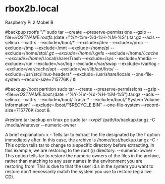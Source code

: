 # rbox2b.local
Raspberry Pi 2 Mobel B

#backpup rootfs "/" 
sudo tar --create --preserve-permissions --gzip --file=${HOSTNAME}.rootfs.$(date +"%Y-%m-%d-%H-%M-%S").tar.gz --acls --selinux --xattrs --exclude=/boot/* --exclude=/dev --exclude=/proc --exclude=/tmp --exclude=/mnt --exclude=/home/pi --exclude=/home/stpi/*.gz --exclude=/home/*/.gvfs --exclude=/home/*/.cache --exclude=/home/*/.local/share/Trash --exclude=/sys --exclude=/media --exclude=/run --exclude=/var/log --exclude=/var/swap --exclude=/var/log --exclude=/var/cache/apt  --exclude=/var/lib/apt/lists/ --exclude=/usr/src/linux-headers* --exclude=/usr/share/locale --one-file-system --record-size=715776K / &

#backpup /boot partition
sudo tar --create --preserve-permissions --gzip --file=${HOSTNAME}.boot.$(date +"%Y-%m-%d-%H-%M-%S").tar.gz --acls --selinux --xattrs --exclude=/boot/.Trash-*  --exclude=/boot/"System Volume Information" --exclude=/boot/"$RECYCLE.BIN" --one-file-system --record-size=715776K /boot &

#restore tar backup on linux pc
sudo tar -xvpzf /path/to/backup.tar.gz -C /media/whatever --numeric-owner

A brief explanation:
x - Tells tar to extract the file designated by the f option immediately after. In this case, the archive is /home/test/backup.tar.gz
-C <directory> - This option tells tar to change to a specific directory before extracting. In this example, we are restoring to the root (/) directory.
--numeric-owner - This option tells tar to restore the numeric owners of the files in the archive, rather than matching to any user names in the environment you are restoring from. This is due to that the user id:s in the system you want to restore don't necessarily match the system you use to restore (eg a live CD).
